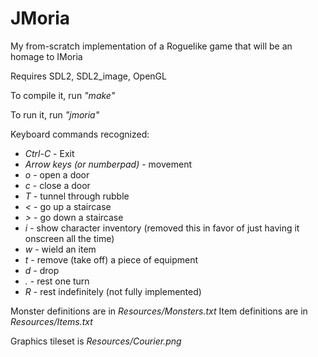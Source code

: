 # JMoria
My from-scratch implementation of a Roguelike game that will be an homage to IMoria

Requires SDL2, SDL2_image, OpenGL

To compile it, run _"make"_

To run it, run _"jmoria"_

Keyboard commands recognized:
* *Ctrl-C* - Exit
* *Arrow keys (or numberpad)* - movement
* *o* - open a door
* *c* - close a door
* *T* - tunnel through rubble
* *<* - go up a staircase
* *>* - go down a staircase
* *i* - show character inventory (removed this in favor of just having it onscreen all the time)
* *w* - wield an item
* *t* - remove (take off) a piece of equipment
* *d* - drop
* *.* - rest one turn
* *R* - rest indefinitely (not fully implemented)

Monster definitions are in _Resources/Monsters.txt_
Item definitions are in _Resources/Items.txt_

Graphics tileset is _Resources/Courier.png_
